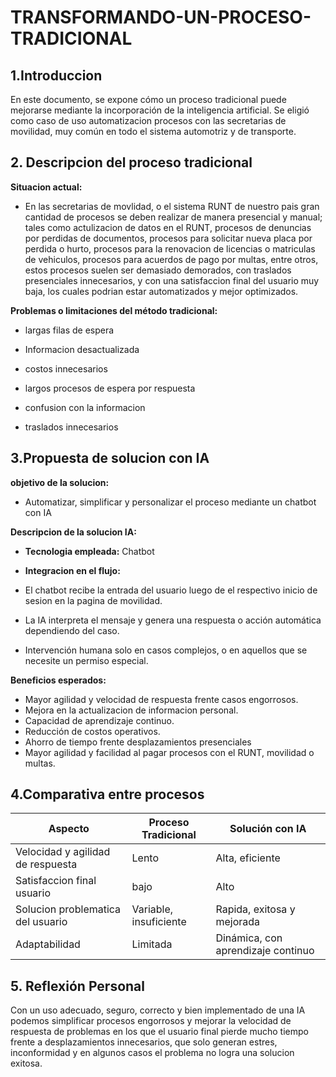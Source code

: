 # TRANSFORMANDO-UN-PROCESO-TRADICIONAL
## 1.Introduccion 
En este documento, se expone cómo un proceso tradicional puede mejorarse mediante la incorporación de la inteligencia artificial. Se eligió como caso de uso automatizacion procesos con las secretarias de movilidad, muy común en todo el sistema automotriz y de transporte.
  
## 2. Descripcion del proceso tradicional
**Situacion actual:**
- En las secretarias de movlidad, o el sistema RUNT de nuestro pais gran cantidad de procesos se deben realizar de manera presencial y manual; tales como actulizacion de datos en el RUNT, procesos de denuncias por perdidas de documentos, procesos para solicitar nueva placa por perdida o hurto, procesos para la renovacion de licencias o matriculas de vehiculos, procesos para acuerdos de pago por multas, entre otros, estos procesos suelen ser demasiado demorados, con traslados presenciales innecesarios, y con una satisfaccion final del usuario muy baja, los cuales podrian estar automatizados y mejor optimizados. 

**Problemas o limitaciones del método tradicional:**

- largas filas de espera

- Informacion desactualizada

- costos innecesarios

- largos procesos de espera por respuesta

- confusion con la informacion

- traslados innecesarios

## 3.Propuesta de solucion con IA 

**objetivo de la solucion:**

- Automatizar, simplificar y personalizar el proceso mediante un chatbot con IA 

**Descripcion de la solucion IA:**

- **Tecnologia empleada:** Chatbot

- **Integracion en el flujo:**
      
- El chatbot recibe la entrada del usuario luego de el respectivo inicio de sesion en la   pagina de movilidad.

- La IA interpreta el mensaje y genera una respuesta o acción automática dependiendo del caso.

- Intervención humana solo en casos complejos, o en aquellos que se necesite un permiso especial.

**Beneficios esperados:**  
- Mayor agilidad y velocidad de respuesta frente casos engorrosos.  
- Mejora en la actualizacion de informacion personal.  
- Capacidad de aprendizaje continuo.  
- Reducción de costos operativos.
- Ahorro de tiempo frente desplazamientos presenciales
- Mayor agilidad y facilidad al pagar procesos con el RUNT, movilidad o multas.

## 4.Comparativa entre procesos

| Aspecto                    | Proceso Tradicional              | Solución con IA                         |
|----------------------------|----------------------------------|-----------------------------------------|
| Velocidad y agilidad de respuesta     | Lento                            | Alta, eficiente                      |
| Satisfaccion final usuario           | bajo                           | Alto                         |
| Solucion problematica del usuario | Variable, insuficiente                         | Rapida, exitosa y mejorada                   |
| Adaptabilidad              | Limitada                         | Dinámica, con aprendizaje continuo     |

## 5. Reflexión Personal

Con un uso adecuado, seguro, correcto y bien implementado de una IA podemos simplificar procesos engorrosos y mejorar la velocidad de respuesta de problemas en los que el usuario final pierde mucho tiempo frente a desplazamientos innecesarios, que solo generan estres, inconformidad y en algunos casos el problema no logra una solucion exitosa.



  

